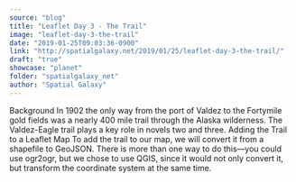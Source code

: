 ```yaml
---
source: "blog"
title: "Leaflet Day 3 - The Trail"
image: "leaflet-day-3-the-trail"
date: "2019-01-25T09:03:36-0900"
link: "http://spatialgalaxy.net/2019/01/25/leaflet-day-3-the-trail/"
draft: "true"
showcase: "planet"
folder: "spatialgalaxy_net"
author: "Spatial Galaxy"
---
```


Background In 1902 the only way from the port of Valdez to the Fortymile gold fields was a nearly 400 mile trail through the Alaska wilderness. The Valdez-Eagle trail plays a key role in novels two and three.
Adding the Trail to a Leaflet Map To add the trail to our map, we will convert it from a shapefile to GeoJSON. There is more than one way to do this&mdash;you could use ogr2ogr, but we chose to use QGIS, since it would not only convert it, but transform the coordinate system at the same time.

